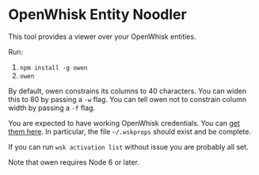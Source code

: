 # OpenWhisk Entity Noodler

This tool provides a viewer over your OpenWhisk entities.

Run:

  1. `npm install -g owen`
  2. `owen`
 
By default, owen constrains its columns to 40 characters. You can widen this to 80 by passing a `-w` flag. You can tell owen not to constrain column width by passing a `-f` flag.

You are expected to have working OpenWhisk credentials. You can [get them here](http://console.ng.bluemix.net/openwhisk/cli). In particular, the file `~/.wskprops` should exist and be complete.

If you can run `wsk activation list` without issue you are probably all set.

Note that owen requires Node 6 or later.
